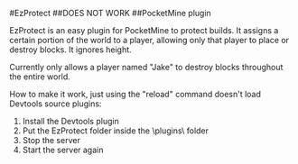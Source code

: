 #EzProtect
##DOES NOT WORK
##PocketMine plugin

EzProtect is an easy plugin for PocketMine to protect builds. It assigns a certain portion of the world to a player, allowing only that player to place or destroy blocks. It ignores height.

Currently only allows a player named "Jake" to destroy blocks throughout the entire world.

How to make it work, just using the "reload" command doesn't load Devtools source plugins:

1. Install the Devtools plugin
2. Put the EzProtect folder inside the \plugins\ folder
3. Stop the server
4. Start the server again
